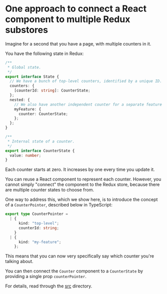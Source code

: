 # One approach to connect a React component to multiple Redux substores

Imagine for a second that you have a page, with multiple counters in it.

You have the following state in Redux:

```typescript
/**
 * Global state.
 */
export interface State {
  // We have a bunch of top-level counters, identified by a unique ID.
  counters: {
    [counterId: string]: CounterState;
  };
  nested: {
    // We also have another independent counter for a separate feature (called "my feature").
    myFeature: {
      counter: CounterState;
    };
  };
}

/**
 * Internal state of a counter.
 */
export interface CounterState {
  value: number;
}
```

Each counter starts at zero. It increases by one every time you update it.

You can reuse a React component to represent each counter. However, you cannot simply "connect" the component to the Redux store, because there are multiple counter states to choose from.

One way to address this, which we show here, is to introduce the concept of a `CounterPointer`, described below in TypeScript:

```typescript
export type CounterPointer =
  | {
      kind: "top-level";
      counterId: string;
    }
  | {
      kind: "my-feature";
    };
```

This means that you can now very specifically say which counter you're talking about.

You can then connect the `Counter` component to a `CounterState` by providing a single prop `counterPointer`.

For details, read through the [src](https://github.com/fwouts/react-redux-modular/tree/master/src) directory.
